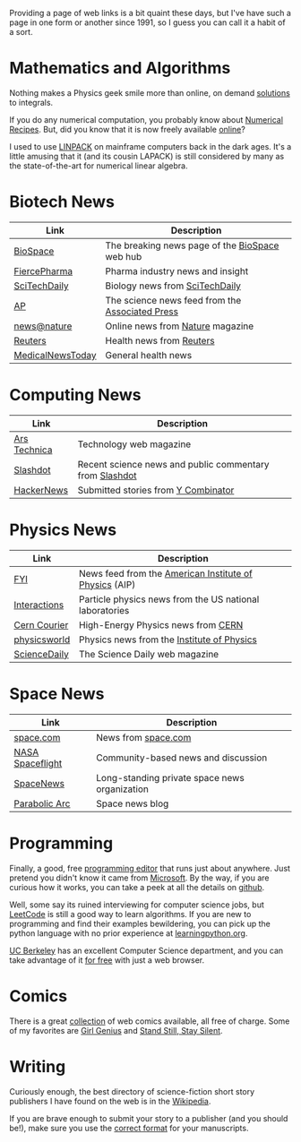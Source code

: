 Providing a page of web links is a bit quaint these days,
but I've have such a page in one form or another since 1991, 
so I guess you can call it a habit of a sort.

# Mathematics and Algorithms

Nothing makes a Physics geek smile more than online, on demand
[solutions](https://www.wolframalpha.com/calculators/integral-calculator/) to integrals.

If you do any numerical computation, you probably know about
[Numerical Recipes](https://www.amazon.com/Numerical-Recipes-3rd-Scientific-Computing/dp/0521880688). 
But, did you know that it is now freely available 
[online](http://numerical.recipes/)?

I used to use [LINPACK](https://en.wikipedia.org/wiki/LINPACK) on mainframe computers 
back in the dark ages. It's a little amusing that it (and its cousin LAPACK) is still 
considered by many as the state-of-the-art for numerical linear algebra.

# Biotech News


| Link | Description |
| ----- | ----- |
| [BioSpace](https://www.biospace.com/news/#breakingnews) | The breaking news page of the [BioSpace](https://www.biospace.com/) web hub |
| [FiercePharma](https://www.fiercepharma.com/) | Pharma industry news and insight |
| [SciTechDaily](https://scitechdaily.com/news/biology/) | Biology news from [SciTechDaily](https://scitechdaily.com/) |
| [AP](https://www.apnews.com/Science) | The science news feed from the [Associated Press](https://www.ap.org/en-us/) |
| [news@nature](https://www.nature.com/news) | Online news from [Nature](https://www.nature.com/) magazine |
| [Reuters](https://www.reuters.com/news/health) | Health news from [Reuters](https://www.reuters.com/) |
| [MedicalNewsToday](https://www.medicalnewstoday.com/) | General health news |

# Computing News

| Link | Description |
| ----- | ----- |
| [Ars Technica](https://arstechnica.com/) | Technology web magazine |
| [Slashdot](https://science.slashdot.org/)  | Recent science news and public commentary from [Slashdot](https://slashdot.org/) |
| [HackerNews](https://news.ycombinator.com) | Submitted stories from [Y Combinator](https://www.ycombinator.com) |


# Physics News

| Link | Description |
| ----- | ----- |
| [FYI](https://www.aip.org/fyi) | News feed from the [American Institute of Physics](https://www.aip.org/) (AIP) |
| [Interactions](https://www.interactions.org/) | Particle physics news from the US national laboratories |
| [Cern Courier](https://cerncourier.com/) | High-Energy Physics news from [CERN](https://home.cern/) |
| [physicsworld](https://physicsworld.com/) | Physics news from the [Institute of Physics](http://www.iop.org/) |
| [ScienceDaily](https://www.sciencedaily.com/) | The Science Daily web magazine |

# Space News

| Link | Description |
| ----- | ----- |
| [space.com](https://www.space.com/news) | News from [space.com](https://www.space.com/) |
| [NASA Spaceflight](https://www.nasaspaceflight.com) | Community-based news and discussion |
| [SpaceNews](https://spacenews.com) | Long-standing private space news organization |
| [Parabolic Arc](http://www.parabolicarc.com) | Space news blog |

# Programming

Finally, a good, free [programming editor](https://code.visualstudio.com/) that runs just about
anywhere. Just pretend you didn't know it came from [Microsoft](https://www.microsoft.com/).
By the way, if you are curious how it works, you can take a peek at all the
details on [github](https://github.com/microsoft/vscode).

Well, some say its ruined interviewing for computer science jobs, but [LeetCode](https://leetcode.com/)
is still a good way to learn algorithms. If you are new to programming and find their
examples bewildering, you can pick up the python language with no prior experience at
[learningpython.org](https://www.learnpython.org/).

[UC Berkeley](https://bootcamp.berkeley.edu/) has an excellent Computer Science department, 
and you can take advantage of it [for free](https://bootcamp.berkeley.edu/coding/online/landing)
with just a web browser.

# Comics

There is a great [collection](https://hiveworkscomics.com/) of web comics available, 
all free of charge. Some of my favorites are [Girl Genius](http://www.girlgeniusonline.com/comic.php#.XWszRi2ZOL4) 
and [Stand Still, Stay Silent](http://www.sssscomic.com/).

# Writing

Curiously enough, the best directory of science-fiction short story publishers I have found on the web is 
in the [Wikipedia](http://en.wikipedia.org/wiki/Science_fiction_magazine).

If you are brave enough to submit your story to a publisher (and you should be!), make 
sure you use the [correct format](http://www.sfwa.org/category/manuscript-formatting/) for your manuscripts.

